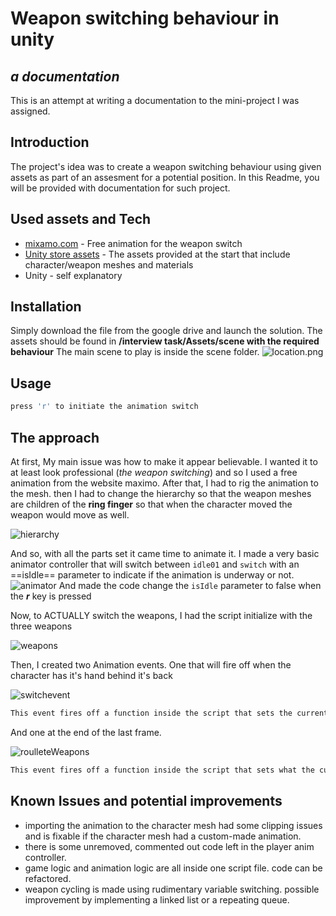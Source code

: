 # Weapon switching behaviour in unity
## _a documentation_

This is an attempt at writing a documentation to the mini-project I was assigned.

## Introduction

The project's idea was to create a weapon switching behaviour using given assets as part
of an assesment for a potential position. In this Readme, you will be provided with documentation
for such project.

## Used assets and Tech

- [mixamo.com](https://www.mixamo.com) - Free animation for the weapon switch
- [Unity store assets](https://assetstore.unity.com/packages/3d/characters/humanoids/fantasy/battle-wizard-poly-art-128097) - The assets provided at the start that include character/weapon meshes and materials
- Unity - self explanatory

## Installation

Simply download the file from the google drive and launch the solution. 
The assets should be found in **/interview task/Assets/scene with the required behaviour**
The main scene to play is inside the scene folder.
![location.png](https://i.postimg.cc/1415sVrV/location.png)

## Usage
```sh
press 'r' to initiate the animation switch
```

## The approach 

At first, My main issue was how to make it appear believable. I wanted it to at least look professional (_the weapon switching_) and so I used a free animation from the website maximo. 
After that, I had to rig the animation to the mesh. then I had to change the hierarchy so that the weapon meshes are children of the **ring finger** so that when the character moved the weapon would move as well. 

![hierarchy](https://i.postimg.cc/VkvrgpkJ/hierarchy.png)

And so, with all the parts set it came time to animate it. I made a very basic animator controller that will switch between `idle01` and `switch` with an ==isIdle== parameter to indicate if the animation is underway or not.
![animator](https://i.postimg.cc/WbrH9NXy/animator.png)
And made the code change the `isIdle` parameter to false when the ***r***  key is pressed

Now, to ACTUALLY switch the weapons, I had the script initialize with the three weapons

![weapons](https://i.postimg.cc/J7dQjf82/weapons.png)

Then, I created two Animation events. One that will fire off when the character has it's hand behind it's back 

![switchevent](https://i.postimg.cc/wT4TqkhJ/switchanimation.png)

```sh
This event fires off a function inside the script that sets the current equipped weapon to disabled and sets the next weapon on the list as enabled.
```

And one at the end of the last frame.

![roulleteWeapons](https://i.postimg.cc/SsVbZyd8/roullete.png)

```sh
This event fires off a function inside the script that sets what the current equipped weapon is and which weapon is due next.
```
## Known Issues and potential improvements
- importing the animation to the character mesh had some clipping issues and is fixable if the character mesh had a custom-made animation.
- there is some unremoved, commented out code left in the player anim controller. 
- game logic and animation logic are all inside one script file. code can be refactored.
- weapon cycling is made using rudimentary variable switching. possible improvement by implementing a linked list or a repeating queue. 
